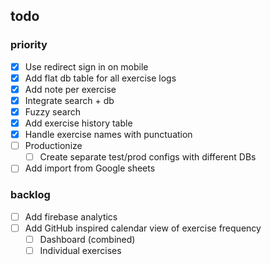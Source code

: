 ## todo

### priority

- [x] Use redirect sign in on mobile
- [x] Add flat db table for all exercise logs
- [x] Add note per exercise
- [x] Integrate search + db
- [x] Fuzzy search
- [x] Add exercise history table
- [x] Handle exercise names with punctuation
- [ ] Productionize
  - [ ] Create separate test/prod configs with different DBs
- [ ] Add import from Google sheets

### backlog

- [ ] Add firebase analytics
- [ ] Add GitHub inspired calendar view of exercise frequency
  - [ ] Dashboard (combined)
  - [ ] Individual exercises
